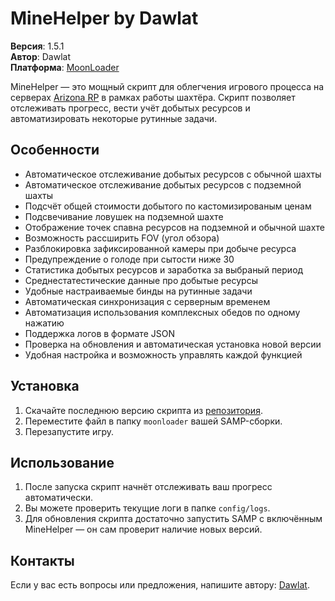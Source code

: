 # MineHelper by Dawlat

**Версия**: 1.5.1  
**Автор**: Dawlat  
**Платформа**: [MoonLoader](https://blast.hk/moonloader/)

MineHelper — это мощный скрипт для облегчения игрового процесса на серверах [Arizona RP](https://arizona-rp.com/) в рамках работы шахтёра. Скрипт позволяет отслеживать прогресс, вести учёт добытых ресурсов и автоматизировать некоторые рутинные задачи.

## Особенности

- Автоматическое отслеживание добытых ресурсов с обычной шахты
- Автоматическое отслеживание добытых ресурсов с подземной шахты
- Подсчёт общей стоимости добытого по кастомизированым ценам
- Подсвечивание ловушек на подземной шахте
- Отображение точек спавна ресурсов на подземной и обычной шахте
- Возможность рассширить FOV (угол обзора)
- Разблокировка зафиксированной камеры при добыче ресурса
- Предупреждение о голоде при сытости ниже 30
- Статистика добытых ресурсов и заработка за выбраный период
- Среднестатестические данные про добытые ресурсы
- Удобные настраиваемые бинды на рутинные задачи
- Автоматическая синхронизация с серверным временем
- Автоматизация использования комплексных обедов по одному нажатию
- Поддержка логов в формате JSON
- Проверка на обновления и автоматическая установка новой версии
- Удобная настройка и возможность управлять каждой функцией

## Установка

1. Скачайте последнюю версию скрипта из [репозитория](#).
2. Переместите файл в папку `moonloader` вашей SAMP-сборки.
3. Перезапустите игру.

## Использование

1. После запуска скрипт начнёт отслеживать ваш прогресс автоматически.
2. Вы можете проверить текущие логи в папке `config/logs`.
3. Для обновления скрипта достаточно запустить SAMP с включённым MineHelper — он сам проверит наличие новых версий.

## Контакты

Если у вас есть вопросы или предложения, напишите автору: [Dawlat](mailto:your-email@example.com).
